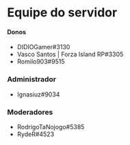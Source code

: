 # Equipe do servidor
#### Donos
* DIDIOGamer#3130
* Vasco Santos | Forza Island RP#3305
* Romilo903#9515
### Administrador
* Ignasiuz#9034 
### Moderadores
* RodrigoTaNojogo#5385
* RydeR#4523
